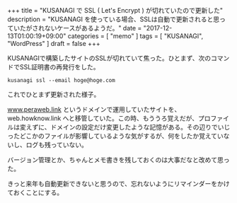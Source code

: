 +++
title = "KUSANAGI で SSL ( Let's Encrypt ) が切れていたので更新した"
description = "KUSANAGI を使っている場合、SSLは自動で更新されると思っていたがされないケースがあるようだ。"
date = "2017-12-13T01:00:19+09:00"
categories = [ "memo" ]
tags = [ "KUSANAGI", "WordPress" ]
draft = false
+++

KUSANAGIで構築したサイトのSSLが切れていて焦った。ひとまず、次のコマンドでSSL証明書の再発行をした。

`kusanagi ssl --email hoge@hoge.com`

これでひとまず更新された様子。

www.peraweb.link というドメインで運用していたサイトを、 web.howknow.link へと移管していた。この時、もううろ覚えだが、プロファイルは変えずに、ドメインの設定だけ変更したような記憶がある。その辺りでいじったどこかのファイルが影響しているような気がするが、何をしたか覚えていないし、ログも残っていない。

バージョン管理とか、ちゃんとメモ書きを残しておくのは大事だなと改めて思った。

きっと来年も自動更新できないと思うので、忘れないようにリマインダーをかけておくことにする。
